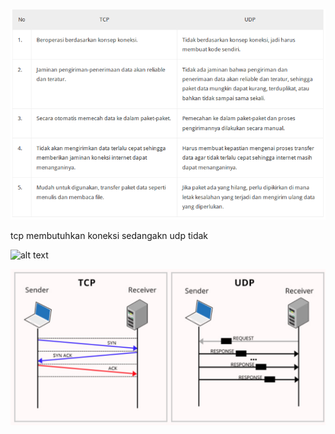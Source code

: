 
![alt text](https://github.com/zSANSANz/IndoChatTest/blob/master/question/tcp_udp.png)

tcp membutuhkan koneksi sedangakn udp tidak

![alt text](https://github.com/zSANSANz/IndoChatTest/blob/master/question/tcp_udp2.png)



![alt text](https://github.com/zSANSANz/IndoChatTest/blob/master/question/tcp_udp3.png)

